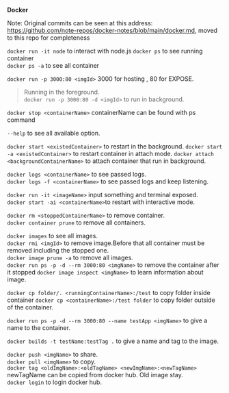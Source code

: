**Docker**

Note: Original commits can be seen at this address: <https://github.com/note-repos/docker-notes/blob/main/docker.md>, moved to this repo for completeness

`docker run -it node` to interact with node.js
`docker ps` to see running container  
`docker ps -a` to see all container  

`docker run -p 3000:80 <imgId>` 3000 for hosting , 80 for EXPOSE.
> Running in the foreground.  
`docker run -p 3000:80 -d <imgId>` to run in background.

`docker stop <containerName>` containerName can be found with ps command

`--help` to see all available option.  

`docker start <existedContainer>` to restart in the background.
`docker start -a <existedContainer>` to restart container in attach mode.
`docker attach <backgroundContainerName>` to attach container that run in background.  

`docker logs <containerName>` to see passed logs.  
`docker logs -f <containerName>` to see passed logs and keep listening.  

`docker run -it <imageName>` input something and terminal exposed.  
`docker start -ai <containerName>`to restart with interactive mode.  

`docker rm <stoppedContainerName>` to remove container.  
`docker container prune` to remove all containers.  

`docker images` to see all images.  
`docker rmi <imgId>` to remove image.Before that all container must be removed including the stopped one.  
`docker image prune -a` to remove all images.  
`docker run ps -p -d --rm 3000:80 <imgName>` to remove the container after it stopped
`docker image inspect <imgName>` to learn information about image.  

`docker cp folder/. <runningContainerName>:/test` to copy folder inside container
`docker cp <containerName>:/test folder` to copy folder outside of the container.  

`docker run ps -p -d --rm 3000:80 --name testApp <imgName>` to give a name to the container.  

`docker builds -t testName:testTag .` to give a name and tag to the image.  

`docker push <imgName>` to share.  
`docker pull <imgName>` to copy.  
`docker tag <oldImgName>:<oldTagName> <newImgName>:<newTagName>` newTagName can be copied from docker hub. Old image stay.  
`docker login` to login docker hub.  
